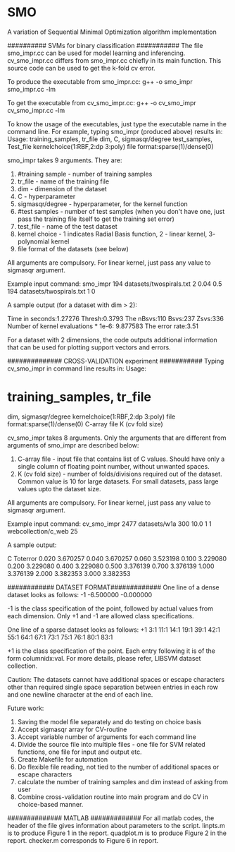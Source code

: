 SMO
===

A variation of Sequential Minimal Optimization algorithm implementation

########## SVMs for binary classification ###########
The file smo_impr.cc can be used for model learning and inferencing.
cv_smo_impr.cc differs from smo_impr.cc chiefly in its main function. This
source code can be used to get the k-fold cv error.

To produce the executable from smo_impr.cc:
g++ -o smo_impr smo_impr.cc -lm

To get the executable from cv_smo_impr.cc:
g++ -o cv_smo_impr cv_smo_impr.cc -lm

To know the usage of the executables, just type the executable name in
the command line. For example, typing smo_impr (produced above) results
in:
Usage:
 training_samples, tr_file dim, C, sigmasqr/degree test_samples, Test_file kernelchoice(1:RBF,2:dp 3:poly) file format:sparse(1)/dense(0)

smo_impr takes 9 arguments. They are:

1) #training sample - number of training samples
2) tr_file - name of the training file
3) dim - dimension of the dataset
4) C - hyperparameter
5) sigmasqr/degree - hyperparameter, for the kernel function
6) #test samples - number of test samples (when you don't have one, just
        pass the training file itself to get the training set error)
7) test_file - name of the test dataset
8) kernel choice - 1 indicates Radial Basis function, 2 - linear kernel, 
        3- polynomial kernel
9) file format of the datasets (see below)

All arguments are compulsory. For linear kernel, just pass any value to
sigmasqr argument.

Example input command:
smo_impr 194 datasets/twospirals.txt 2 0.04 0.5 194 datasets/twospirals.txt 1 0

A sample output (for a dataset with dim > 2):

Time in seconds:1.27276
Thresh:0.3793
The nBsvs:110 Bsvs:237 Zsvs:336
Number of kernel evaluations * 1e-6: 9.877583
The error rate:3.51

For a dataset with 2 dimensions, the code outputs additional information
that can be used for plotting support vectors and errors.

############## CROSS-VALIDATION experiment ###########
Typing cv_smo_impr in command line results in:
Usage:
# training_samples, tr_file
dim, sigmasqr/degree
kernelchoice(1:RBF,2:dp 3:poly)
file format:sparse(1)/dense(0)
C-array file
K (cv fold size)

cv_smo_impr takes 8 arguments. Only the arguments that are different from
arguments of smo_impr are described below:

1) C-array file - input file that contains list of C values. Should have
only a single column of floating point number, without unwanted spaces.
2) K (cv fold size) - number of folds/divisions required out of the
dataset. Common value is 10 for large datasets. For small datasets, pass
large values upto the dataset size.

All arguments are compulsory. For linear kernel, just pass any value to
sigmasqr argument.

Example input command:
cv_smo_impr 2477 datasets/w1a 300 10.0 1 1 webcollection/c_web 25

A sample output:

C Toterror
0.020 3.670257
0.040 3.670257
0.060 3.523198
0.100 3.229080
0.200 3.229080
0.400 3.229080
0.500 3.376139
0.700 3.376139
1.000 3.376139
2.000 3.382353
3.000 3.382353


############ DATASET FORMAT#############
One line of a dense dataset looks as follows:
-1 -6.500000 -0.000000

-1 is the class specification of the point, followed by actual values from
each dimension. Only +1 and -1 are allowed class specifications.

One line of a sparse dataset looks as follows:
+1 3:1 11:1 14:1 19:1 39:1 42:1 55:1 64:1 67:1 73:1 75:1 76:1 80:1 83:1 

+1 is the class specification of the point. Each entry following it is of
the form columnidx:val. For more details, please refer, LIBSVM dataset
collection.

Caution:
The datasets cannot have additional spaces or escape characters other than
required single space separation between entries in each row and one newline
character at the end of each line.

Future work:
1) Saving the model file separately and do testing on choice basis
2) Accept sigmasqr array for CV-routine
3) Accept variable number of arguments for each command line
4) Divide the source file into multiple files - one file for SVM related
functions, one file for input and output etc.
5) Create Makefile for automation
6) Do flexible file reading, not tied to the number of additional
spaces or escape characters
7) calculate the number of training samples and dim instead of asking from
user
8) Combine cross-validation routine into main program and do CV in
choice-based manner.

############## MATLAB #############
For all matlab codes, the header of the file gives information about
parameters to the script.
linpts.m is to produce Figure 1 in the report.
quadplot.m is to produce Figure 2 in the report.
checker.m corresponds to Figure 6 in report.
